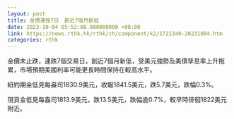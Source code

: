 ```yaml
---
layout: post
title: 金價連挫7日　創近7個月新低
date: 2023-10-04 05:52:08.000000000 +08:00
link: https://news.rthk.hk/rthk/ch/component/k2/1721340-20231004.htm
categories: rthk
---
```


金價未止跌，連跌7個交易日，創近7個月新低，受美元強勢及美債孳息率上升拖累，市場預期美國利率可能更長時間保持在較高水平。

紐約期金低見每盎司1830.9美元，收報1841.5美元，跌5.7美元，跌幅0.3%。

現貨金低見每盎司1813.9美元，跌13.5美元，跌幅逾0.7%，較早時徘徊1822美元附近。
